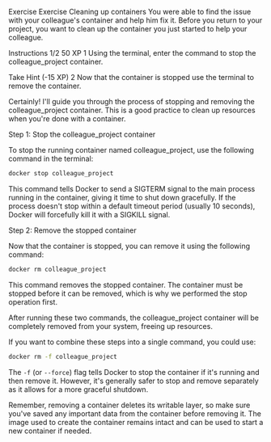 Exercise
Exercise
Cleaning up containers
You were able to find the issue with your colleague's container and help him fix it. Before you return to your project, you want to clean up the container you just started to help your colleague.

Instructions 1/2
50 XP
1
Using the terminal, enter the command to stop the colleague_project container.

Take Hint (-15 XP)
2
Now that the container is stopped use the terminal to remove the container.

Certainly! I'll guide you through the process of stopping and removing the colleague_project container. This is a good practice to clean up resources when you're done with a container.

Step 1: Stop the colleague_project container

To stop the running container named colleague_project, use the following command in the terminal:

```bash
docker stop colleague_project
```

This command tells Docker to send a SIGTERM signal to the main process running in the container, giving it time to shut down gracefully. If the process doesn't stop within a default timeout period (usually 10 seconds), Docker will forcefully kill it with a SIGKILL signal.

Step 2: Remove the stopped container

Now that the container is stopped, you can remove it using the following command:

```bash
docker rm colleague_project
```

This command removes the stopped container. The container must be stopped before it can be removed, which is why we performed the stop operation first.

After running these two commands, the colleague_project container will be completely removed from your system, freeing up resources.

If you want to combine these steps into a single command, you could use:

```bash
docker rm -f colleague_project
```

The `-f` (or `--force`) flag tells Docker to stop the container if it's running and then remove it. However, it's generally safer to stop and remove separately as it allows for a more graceful shutdown.

Remember, removing a container deletes its writable layer, so make sure you've saved any important data from the container before removing it. The image used to create the container remains intact and can be used to start a new container if needed.